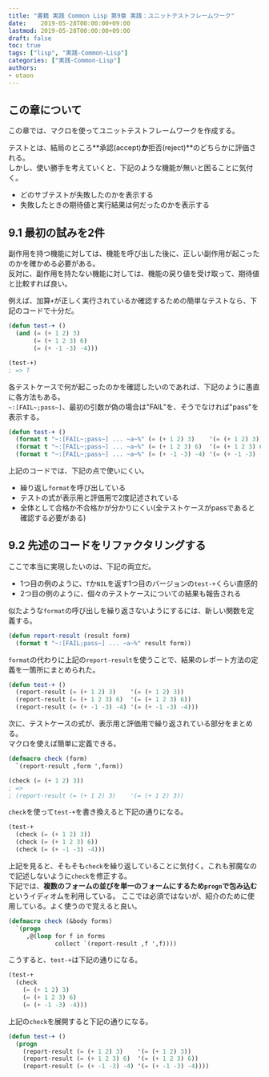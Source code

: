 ```yaml
---
title: "書籍 実践 Common Lisp 第9章 実践：ユニットテストフレームワーク"
date:    2019-05-28T00:00:00+09:00
lastmod: 2019-05-28T00:00:00+09:00
draft: false
toc: true
tags: ["lisp", "実践-Common-Lisp"]
categories: ["実践-Common-Lisp"]
authors:
- otaon
---
```


## この章について
この章では、マクロを使ってユニットテストフレームワークを作成する。

テストとは、結局のところ**承認(accept)**か**拒否(reject)**のどちらかに評価される。  
しかし、使い勝手を考えていくと、下記のような機能が無いと困ることに気付く。

- どのサブテストが失敗したのかを表示する
- 失敗したときの期待値と実行結果は何だったのかを表示する

## 9.1 最初の試みを2件
副作用を持つ機能に対しては、機能を呼び出した後に、正しい副作用が起こったのかを確かめる必要がある。  
反対に、副作用を持たない機能に対しては、機能の戻り値を受け取って、期待値と比較すれば良い。

例えば、加算`+`が正しく実行されているか確認するための簡単なテストなら、下記のコードで十分だ。

```lisp
(defun test-+ ()
  (and (= (+ 1 2) 3)
       (= (+ 1 2 3) 6)
       (= (+ -1 -3) -4)))

(test-+)
; => T
```

各テストケースで何が起こったのかを確認したいのであれば、下記のように愚直に各方法もある。  
`~:[FAIL~;pass~]`、最初の引数が偽の場合は"FAIL"を、そうでなければ"pass"を表示する。

```lisp
(defun test-+ ()
  (format t "~:[FAIL~;pass~] ... ~a~%" (= (+ 1 2) 3)    '(= (+ 1 2) 3))
  (format t "~:[FAIL~;pass~] ... ~a~%" (= (+ 1 2 3) 6)  '(= (+ 1 2 3) 6))
  (format t "~:[FAIL~;pass~] ... ~a~%" (= (+ -1 -3) -4) '(= (+ -1 -3) -4)))
```

上記のコードでは、下記の点で使いにくい。

- 繰り返し`format`を呼び出している
- テストの式が表示用と評価用で2度記述されている
- 全体として合格か不合格かが分かりにくい(全テストケースがpassであると確認する必要がある)

## 9.2 先述のコードをリファクタリングする
ここで本当に実現したいのは、下記の両立だ。

- 1つ目の例のように、`T`か`NIL`を返す1つ目のバージョンの`test-+`くらい直感的
- 2つ目の例のように、個々のテストケースについての結果も報告される

似たような`format`の呼び出しを繰り返さないようにするには、新しい関数を定義する。

```lisp
(defun report-result (result form)
  (format t "~:[FAIL;pass~] ... ~a~%" result form))
```

`format`の代わりに上記の`report-result`を使うことで、結果のレポート方法の定義を一箇所にまとめられた。

```lisp
(defun test-+ ()
  (report-result (= (+ 1 2) 3)    '(= (+ 1 2) 3))
  (report-result (= (+ 1 2 3) 6)  '(= (+ 1 2 3) 6))
  (report-result (= (+ -1 -3) -4) '(= (+ -1 -3) -4)))
```

次に、テストケースの式が、表示用と評価用で繰り返されている部分をまとめる。  
マクロを使えば簡単に定義できる。

```lisp
(defmacro check (form)
  `(report-result ,form ',form))

(check (= (+ 1 2) 3))
; =>
; (report-result (= (+ 1 2) 3)    '(= (+ 1 2) 3))
```

`check`を使って`test-+`を書き換えると下記の通りになる。


```lisp
(test-+
  (check (= (+ 1 2) 3))
  (check (= (+ 1 2 3) 6))
  (check (= (+ -1 -3) -4)))
```

上記を見ると、そもそも`check`を繰り返していることに気付く。これも邪魔なので記述しないように`check`を修正する。  
下記では、**複数のフォームの並びを単一のフォームにするため`progn`で包み込む**というイディオムを利用している。
ここでは必須ではないが、紹介のために使用している。よく使うので覚えると良い。

```lisp
(defmacro check (&body forms)
  `(progn
     ,@(loop for f in forms
             collect `(report-result ,f ',f))))
```

こうすると、`test-+`は下記の通りになる。

```lisp
(test-+
  (check
    (= (+ 1 2) 3)
    (= (+ 1 2 3) 6)
    (= (+ -1 -3) -4)))
```

上記の`check`を展開すると下記の通りになる。

```lisp
(defun test-+ ()
  (progn
    (report-result (= (+ 1 2) 3)    '(= (+ 1 2) 3))
    (report-result (= (+ 1 2 3) 6)  '(= (+ 1 2 3) 6))
    (report-result (= (+ -1 -3) -4) '(= (+ -1 -3) -4))))
```
